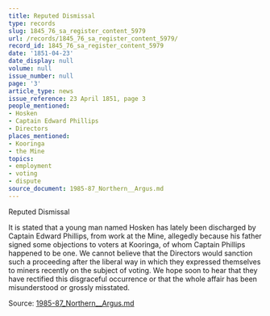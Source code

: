 ```yaml
---
title: Reputed Dismissal
type: records
slug: 1845_76_sa_register_content_5979
url: /records/1845_76_sa_register_content_5979/
record_id: 1845_76_sa_register_content_5979
date: '1851-04-23'
date_display: null
volume: null
issue_number: null
page: '3'
article_type: news
issue_reference: 23 April 1851, page 3
people_mentioned:
- Hosken
- Captain Edward Phillips
- Directors
places_mentioned:
- Kooringa
- the Mine
topics:
- employment
- voting
- dispute
source_document: 1985-87_Northern__Argus.md
---
```


Reputed Dismissal

It is stated that a young man named Hosken has lately been discharged by Captain Edward Phillips, from work at the Mine, allegedly because his father signed some objections to voters at Kooringa, of whom Captain Phillips happened to be one.  We cannot believe that the Directors would sanction such a proceeding after the liberal way in which they expressed themselves to miners recently on the subject of voting.  We hope soon to hear that they have rectified this disgraceful occurrence or that the whole affair has been misunderstood or grossly misstated.

Source: [1985-87_Northern__Argus.md](/downloads/markdown/1985-87_Northern__Argus.md)
